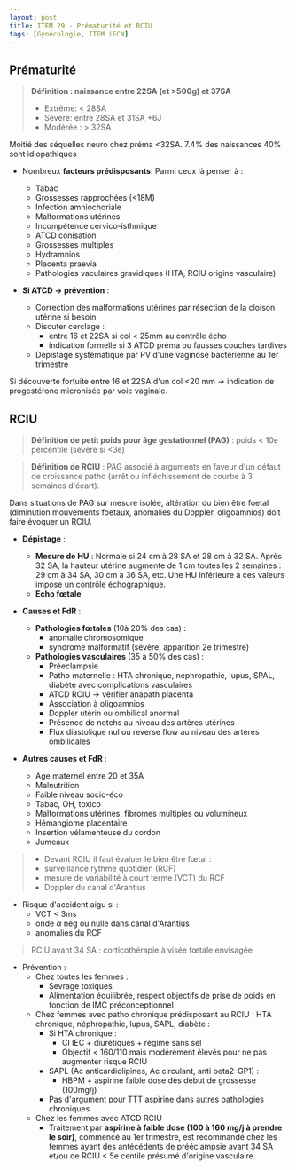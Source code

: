 ```yaml
---
layout: post
title: ITEM 29 - Prématurité et RCIU
tags: [Gynécologie, ITEM iECN]
---
```


## Prématurité

> **Définition : naissance entre 22SA (et >500g) et 37SA** 
>
> - Extrême: < 28SA
> - Sévère: entre 28SA et 31SA +6J
> - Modérée : > 32SA

Moitié des séquelles neuro chez préma <32SA.
7.4% des naissances
40% sont idiopathiques

- Nombreux **facteurs prédisposants**. Parmi ceux là penser à : 
  - Tabac
  - Grossesses rapprochées (<18M)
  - Infection amniochoriale
  - Malformations utérines
  - Incompétence cervico-isthmique 
  - ATCD conisation
  - Grossesses multiples
  - Hydramnios
  - Placenta praevia
  - Pathologies vaculaires gravidiques (HTA, RCIU origine vasculaire)

- **Si ATCD -> prévention** : 
  - Correction des malformations utérines par résection de la cloison utérine si besoin
  - Discuter cerclage :
    - entre 16 et 22SA si col < 25mm au contrôle écho
    - indication formelle si 3 ATCD préma ou fausses couches tardives
  - Dépistage systématique par PV d'une vaginose bactérienne au 1er trimestre

Si découverte fortuite entre 16 et 22SA d'un col <20 mm -> indication de progestérone micronisée par voie vaginale.

## RCIU

> **Définition de petit poids pour âge gestationnel (PAG)** : poids < 10e percentile (sévère si <3e)

> **Définition de RCIU** : PAG associé à arguments en faveur d'un défaut de croissance patho (arrêt ou infléchissement de courbe à 3 semaines d'écart).

Dans situations de PAG sur mesure isolée, altération du bien être foetal (diminution mouvements foetaux, anomalies du Doppler, oligoamnios) doit faire évoquer un RCIU.

- **Dépistage** :
  - **Mesure de HU** : Normale si 24 cm à 28 SA et 28 cm à 32 SA. Après 32 SA, la hauteur utérine augmente de 1 cm toutes les 2 semaines : 29 cm à 34 SA, 30 cm à 36 SA, etc. 
    Une HU inférieure à ces valeurs impose un contrôle échographique.
  - **Echo fœtale**

- **Causes et FdR** :
  - **Pathologies fœtales** (10à 20% des cas) :
    - anomalie chromosomique
    - syndrome malformatif (sévère, apparition 2e trimestre)
  - **Pathologies vasculaires** (35 à 50% des cas) :
    - Préeclampsie
    - Patho maternelle : HTA chronique, nephropathie, lupus, SPAL, diabète avec complications vasculaires
    - ATCD RCIU -> vérifier anapath placenta
    - Association à oligoamnios
    - Doppler utérin ou ombilical anormal
    - Présence de notchs au niveau des artères utérines
    - Flux diastolique nul ou reverse flow au niveau des artères ombilicales
- **Autres causes et FdR** :
  - Age maternel entre 20 et 35A
  - Malnutrition
  - Faible niveau socio-éco
  - Tabac, OH, toxico
  - Malformations utérines, fibromes multiples ou volumineux
  - Hémangiome placentaire
  - Insertion vélamenteuse du cordon
  - Jumeaux

> - Devant RCIU il faut évaluer le bien être fœtal : 
>  - surveillance rythme quotidien (RCF)
>   - mesure de variabilité à court terme (VCT) du RCF
>   - Doppler du canal d'Arantius

- Risque d'accident aigu si :
  - VCT < 3ms
  - onde $\alpha$ neg ou nulle dans canal d'Arantius
  - anomalies du RCF

> RCIU avant 34 SA : corticothérapie à visée fœtale envisagée

- Prévention :
  - Chez toutes les femmes :
    - Sevrage toxiques
    - Alimentation équilibrée, respect objectifs de prise de poids en fonction de IMC préconceptionnel
  - Chez femmes avec patho chronique prédisposant au RCIU : HTA chronique, néphropathie, lupus, SAPL, diabète :
    - Si HTA chronique :
      - CI IEC + diurétiques + régime sans sel
      - Objectif < 160/110 mais modérément élevés pour ne pas augmenter risque RCIU
    - SAPL (Ac anticardiolipines, Ac circulant, anti beta2-GP1) : 
      - HBPM + aspirine faible dose dès début de grossesse (100mg/j)
    - Pas d'argument pour TTT aspirine dans autres pathologies chroniques
  - Chez les femmes avec ATCD RCIU
    - Traitement par **aspirine à faible dose (100 à 160 mg/j à prendre le soir)**, commencé au 1er trimestre, est recommandé chez les femmes ayant des antécédents de prééclampsie avant 34 SA et/ou de RCIU < 5e centile présumé d'origine vasculaire